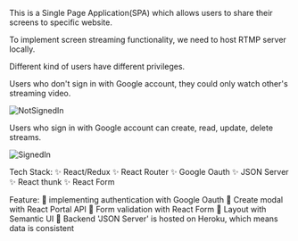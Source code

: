 This is a Single Page Application(SPA) which allows users to share their screens to specific website.

To implement screen streaming functionality, we need to host RTMP server locally.

Different kind of users have different privileges.

Users who don't sign in with Google account, they could only watch other's streaming video.

![NotSignedIn]('./src/doc/notSignIn.png')

Users who sign in with Google account can create, read, update, delete streams.

![SignedIn]('./src/doc/signIn.png)

Tech Stack:
✨ React/Redux
✨ React Router
✨ Google Oauth
✨ JSON Server
✨ React thunk
✨ React Form

Feature:
🎈 implementing authentication with Google Oauth
🎈 Create modal with React Portal API
🎈 Form validation with React Form
🎈 Layout with Semantic UI
🎈 Backend 'JSON Server' is hosted on Heroku, which means data is consistent

